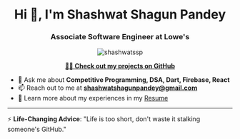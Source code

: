 <h1 align="center">Hi 👋, I'm Shashwat Shagun Pandey</h1>
<h3 align="center">Associate Software Engineer at Lowe's</h3>

<p align="center"> 
  <img src="https://komarev.com/ghpvc/?username=shashwatssp&label=Profile%20views&color=0e75b6&style=flat" alt="shashwatssp" />
</p>

<p align="center">
  <a href="https://github.com/shashwatssp?tab=repositories" target="_blank">
    <strong>👨‍💻 Check out my projects on GitHub</strong>
  </a>
</p>

- 💬 Ask me about **Competitive Programming, DSA, Dart, Firebase, React**
- 📫 Reach out to me at **shashwatshagunpandey@gmail.com**
- 📄 Learn more about my experiences in my [Resume](https://drive.google.com/file/d/1kLfWaUdjnkvdIAnYVaFsKlx0fdPVH8Eo/view)
  
---

⚡ **Life-Changing Advice**: "Life is too short, don't waste it stalking someone's GitHub."
